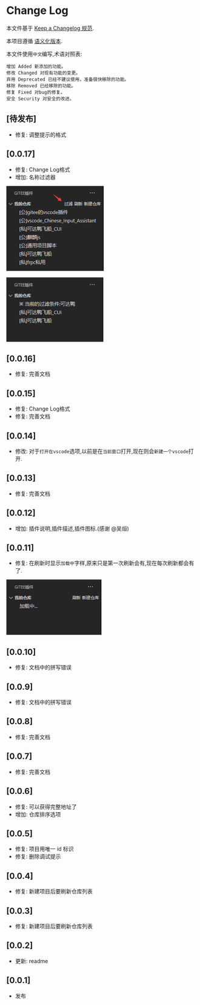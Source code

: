 # Change Log

本文件基于 [Keep a Changelog 规范](https://keepachangelog.com/zh-CN/1.0.0/).

本项目遵循 [语义化版本](https://semver.org/lang/zh-CN/).

本文件使用`中文`编写,术语对照表:

```text
增加 Added 新添加的功能。
修改 Changed 对现有功能的变更。
弃用 Deprecated 已经不建议使用，准备很快移除的功能。
移除 Removed 已经移除的功能。
修复 Fixed 对bug的修复。
安全 Security 对安全的改进。
```

## [待发布]

- 修复: 调整提示的格式

## [0.0.17]

- 修复: Change Log格式
- 增加: 名称过滤器

![QQ截图20200817142728](doc/QQ截图20200817142728.png)

![QQ截图20200817142801](doc/QQ截图20200817142801.png)

## [0.0.16]

- 修复: 完善文档

## [0.0.15]

- 修复: Change Log格式
- 修复: 完善文档

## [0.0.14]

- 修改: 对于`打开在vscode`选项,以前是在`当前窗口`打开,现在则会`新建一个vscode`打开.

## [0.0.13]

- 修复: 完善文档

## [0.0.12]

- 增加: 插件说明,插件描述,插件图标.(感谢 @吴烜)

## [0.0.11]

- 修复: 在刷新时显示`加载中`字样,原来只是第一次刷新会有,现在每次刷新都会有了.

![QQ截图20200814105008](doc/QQ截图20200814105008.png)

## [0.0.10]

- 修复: 文档中的拼写错误

## [0.0.9]

- 修复: 文档中的拼写错误

## [0.0.8]

- 修复: 完善文档

## [0.0.7]

- 修复: 完善文档

## [0.0.6]

- 修复: 可以获得完整地址了
- 增加: 仓库排序选项

## [0.0.5]

- 修复: 项目用唯一 id 标识
- 修复: 删除调试提示

## [0.0.4]

- 修复: 新建项目后要刷新仓库列表

## [0.0.3]

- 修复: 新建项目后要刷新仓库列表

## [0.0.2]

- 更新: readme

## [0.0.1]

- 发布
